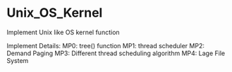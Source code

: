 # Unix_OS_Kernel
Implement Unix like OS kernel function

Implement Details:
  MP0: tree() function
  MP1: thread scheduler
  MP2: Demand Paging
  MP3: Different thread scheduling algorithm
  MP4: Lage File System
